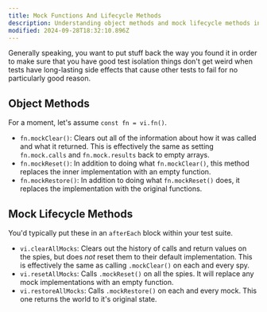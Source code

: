 ```yaml
---
title: Mock Functions And Lifecycle Methods
description: Understanding object methods and mock lifecycle methods in tests.
modified: 2024-09-28T18:32:10.896Z
---
```


Generally speaking, you want to put stuff back the way you found it in order to make sure that you have good test isolation things don't get weird when tests have long-lasting side effects that cause other tests to fail for no particularly good reason.

## Object Methods

For a moment, let's assume `const fn = vi.fn()`.

- `fn.mockClear()`: Clears out all of the information about how it was called and what it returned. This is effectively the same as setting `fn.mock.calls` and `fn.mock.results` back to empty arrays.
- `fn.mockReset()`: In addition to doing what `fn.mockClear()`, this method replaces the inner implementation with an empty function.
- `fn.mockRestore()`: In addition to doing what `fn.mockReset()` does, it replaces the implementation with the original functions.

## Mock Lifecycle Methods

You'd typically put these in an `afterEach` block within your test suite.

- `vi.clearAllMocks`: Clears out the history of calls and return values on the spies, but does *not* reset them to their default implementation. This is effectively the same as calling `.mockClear()` on each and every spy.
- `vi.resetAllMocks`: Calls `.mockReset()` on all the spies. It will replace any mock implementations with an empty function.
- `vi.restoreAllMocks`: Calls `.mockRestore()` on each and every mock. This one returns the world to it's original state.

```ts
```
